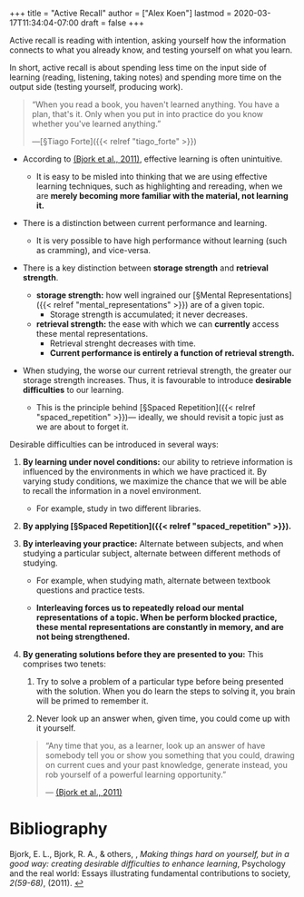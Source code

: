 +++
title = "Active Recall"
author = ["Alex Koen"]
lastmod = 2020-03-17T11:34:04-07:00
draft = false
+++

Active recall is reading with intention, asking yourself how the information connects to what you already know, and testing yourself on what you learn.

<span class="underline">In short, active recall is about spending less time on the input side of learning (reading, listening, taking notes) and spending more time on the output side (testing yourself, producing work).</span>

> “When you read a book, you haven't learned anything. You have a plan, that's it. Only when you put in into practice do you know whether you've learned anything.”
>
> —[§Tiago Forte]({{< relref "tiago_forte" >}})

-   According to <a id="a583e7c175d537c0442da246e5184fe1" href="#bjork">(Bjork et al., 2011)</a>, effective learning is often unintuitive.
    -   It is easy to be misled into thinking that we are using effective learning techniques, such as highlighting and rereading, when we are **merely becoming more familiar with the material, not learning it.**
-   There is a distinction between current performance and learning.
    -   It is very possible to have high performance without learning (such as cramming), and vice-versa.
-   There is a key distinction between **storage strength** and **retrieval strength**.
    -   **storage strength:** how well ingrained our [§Mental Representations]({{< relref "mental_representations" >}}) are of a given topic.
        -   Storage strength is accumulated; it never decreases.
    -   **retrieval strength:** the ease with which we can **currently** access these mental representations.
        -   Retrieval strenght decreases with time.
        -   **Current performance is entirely a function of retrieval strength.**

-   When studying, the worse our current retrieval strength, the greater our storage strength increases. Thus, it is favourable to introduce **desirable difficulties** to our learning.
    -   This is the principle behind [§Spaced Repetition]({{< relref "spaced_repetition" >}})— <span class="underline">ideally, we should revisit a topic just as we are about to forget it.</span>

Desirable difficulties can be introduced in several ways:

1.  **By learning under novel conditions:** our ability to retrieve information is influenced by the environments in which we have practiced it. By varying study conditions, we maximize the chance that we will be able to recall the information in a novel environment.
    -   For example, study in two different libraries.

2.  **By applying [§Spaced Repetition]({{< relref "spaced_repetition" >}}).**

3.  **By interleaving your practice:** Alternate between subjects, and when studying a particular subject, alternate between different methods of studying.
    -   For example, when studying math, alternate between textbook questions and practice tests.

    -   **Interleaving forces us to repeatedly reload our mental representations of a topic. When be perform blocked practice, these mental representations are constantly in memory, and are not being strengthened.**

4.  **By generating solutions before they are presented to you:** This comprises two tenets:

    1.  Try to solve a problem of a particular type before being presented with the solution. When you do learn the steps to solving it, you brain will be primed to remember it.

    2.  Never look up an answer when, given time, you could come up with it yourself.

    > “Any time that you, as a learner, look up an answer of have somebody tell you or show you something that you could, drawing on current cues and your past knowledge, generate instead, you rob yourself of a powerful learning opportunity.”
    >
    > — <a id="a583e7c175d537c0442da246e5184fe1" href="#bjork">(Bjork et al., 2011)</a>

# Bibliography
<a id="bjork" target="_blank">Bjork, E. L., Bjork, R. A., & others, , *Making things hard on yourself, but in a good way: creating desirable difficulties to enhance learning*, Psychology and the real world: Essays illustrating fundamental contributions to society, *2(59-68)*,  (2011). </a> [↩](#a583e7c175d537c0442da246e5184fe1)
